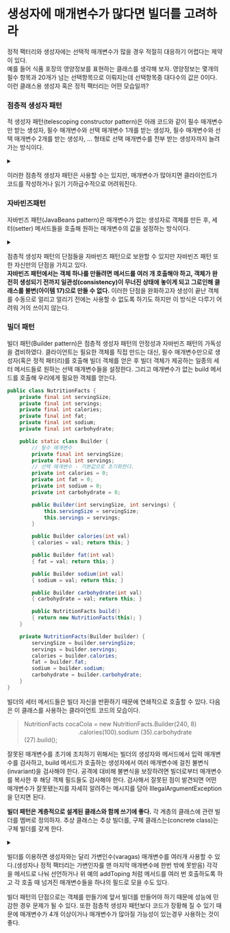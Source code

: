 생성자에 매개변수가 많다면 빌더를 고려하라
=
정적 팩터리와 생성자에는 선택적 매개변수가 많을 경우 적절히 대응하기 어렵다는 제약이 있다.   
예를 들어 식품 포장의 영양정보를 표현하는 클래스를 생각해 보자.
영양정보는 몇개의 필수 항목과 20개가 넘는 선택항목으로 이뤄지는데 선택항목중 대다수의 값은 0이다.   
이런 클래스용 생성자 혹은 정적 팩터리는 어떤 모습일까?
### 점층적 생성자 패턴
적 생성자 패턴(telescoping constructor pattern)은 아래 코드와 같이 필수 매개변수만 받는 생성자, 필수 매개변수와 선택 매개변수 1개를 받는 생성자, 
필수 매개변수와 선택 매개변수 2개를 받는 생성자, ... 형태로 선택 매개변수를 전부 받는 생성자까지 늘려가는 방식이다.
<details>
<summary></summary>
<div markdown="1">
  
```java
public class NutritionFacts {//분량상 매개변수가 4개까지 늘어난 코드이다.

    private final int servingSize; // （ml, 1회 제공량） 필수
    private final int servings; // （회, 총 n회 제공량） 필수
    private final int calories; // （1회 제공량당）
    private final int fat; // （g/1회 제공량）
    private final int sodium; // （mg/1회 제공량）
    private final int carbohydrate; // （g/1회 제공량）

    public NutritionFacts(int servingSize, int servings) {
        this(servingSize, servings, 0);
    }

    public NutritionFacts(int servingSize, int servings, int calories) {
        this(servingSize, servings, calories, 0);
    }

    public NutritionFacts(int servingSize, int servings, int calories, int fat) {
        this(servingSize, servings, calories, fat, 0);
    }

    public NutritionFacts(int servingSize, int servings, int calories, int fat, int sodium) {
        this(servingSize, servings, calories, fat, sodium, 0);
    }

    public NutritionFacts(int servingSize, int servings, int calories, int fat, int sodium, int carbohydrate) {
        this.servingSize = servingSize;
        this.servings = servings;
        this.calories = calories;
        this.fat = fat;
        this.sodium = sodium;
        this.carbohydrate = carbohydrate;
    }
}
```
이 클래스의 인스턴스를 만들려면 원하는 매개변수를 모두 포함한 생성자 중 가장 짧은 것을 골라 호출하면 된다.
>NutritionFacts cocaCola = new NutritionFacts(240, 8, 100, 0, 35, 27); //이런 생성자는 이 코드의 지방과 같이 설정하길 원치 않는 값 또한 지정해줘야 할 수 있다.
  
</div>
</details>

이러한 점층적 생성자 패턴은 사용할 수는 있지만, 매개변수가 많아지면 클라이언트가 코드를 작성하거나 읽기 기하급수적으로 어려워진다.

### 자바빈즈패턴
자바빈즈 패턴(JavaBeans pattern)은 매개변수가 없는 생성자로 객체를 만든 후, 세터(setter) 메서드들을 호출해 원하는 매개변수의 값을 설정하는 방식이다.
<details>
<summary></summary>
<div markdown="1">
  
```java
public class NutritionFacts {
    // 매개변수들은 (기본값이 있다면) 기본값으로 초기화된다.
    private int servingSize = -1; // 필수; 기본값 없음
    private int servings = -1; // 필수; 기본값 없음
    private int calories = 0;
    private int fat = 0;
    private int sodium = 0;
    private int carbohydrate = 0;

    public NutritionFacts() { }
    // 세터 메서드들
    public void setServingSize(int val) { servingSize = val; }
    public void setServings(int val) { servings = val; }
    public void setCalories(int val) { calories = val; }
    public void setFat(int val) { fat = val; }
    public void setSodium(int val) { sodium = val; }
    public void setCarbohydrate (int val) { carbohydrate = val; }
}
```
  
```java
NutritionFacts cocaCola = new NutritionFactsO;
cocaCola.setSe rvingSize(240);
cocaCola.setServings(8);
cocaCola.setCato ries(100);
cocaCola.setSodium(35);
cocaCola.setCarbohydrate(27);
```
  
</div>
</details>

점층적 생성자 패턴의 단점들을 자바빈즈 패턴으로 보완할 수 있지만 자바빈즈 패턴 또한 자신만의 단점을 가지고 있다.   
**자바빈즈 패턴에서는 객체 하나를 만들려면 메서드를 여러 개 호출해야 하고, 객체가 완전히 생성되기 전까지 일관성(consistency)이 무너진 상태에 놓이게 되고 그로인해 클래스를 불변(아이템 17)으로 만들 수 없다.**
이러한 단점을 완화하고자 생성이 끝난 객체를 수동으로 얼리고 얼리기 전에는 사용할 수 없도록 하기도 하지만 이 방식은 다루기 어려워 거의 쓰이지 않는다.

### 빌더 패턴
빌더 패턴(Builder pattern)은 점층적 생성자 패턴의 안정성과 자바빈즈 패턴의 가독성을 겸비하였다. 클라이언트는 필요한 객체를 직접 만드는 대신, 필수 매개변수만으로 
생성자(혹은 정적 패터리)를 호출해 빌더 객체를 얻은 후 빌더 객체가 제공하는 일종의 세터 메서드들로 원하는 선택 매개변수들을 설정한다. 그리고 매개변수가 없는 build 메서드를 호출해 
우리에게 필요한 객체를 얻는다.
```java
public class NutritionFacts {
    private final int servingSize;
    private final int servings;
    private final int calories;
    private final int fat;
    private final int sodium;
    private final int carbohydrate;

    public static class Builder {
        // 필수 매개변수
        private final int servingSize;
        private final int servings;
        // 선택 매개변수 - 기본값으로 초기화한다.
        private int calories = 0;
        private int fat = 0;
        private int sodium = 0;
        private int carbohydrate = 0;

        public Builder(int servingSize, int servings) {
            this.servingSize = servingSize;
            this.servings = servings;
        }

        public Builder calories(int val) 
        { calories = val; return this; }

        public Builder fat(int val) 
        { fat = val; return this; }

        public Builder sodium(int val) 
        { sodium = val; return this; }

        public Builder carbohydrate(int val) 
        { carbohydrate = val; return this; }

        public NutritionFacts build() 
        { return new NutritionFacts(this); }
    }

    private NutritionFacts(Builder builder) {
        servingSize = builder.servingSize;
        servings = builder.servings;
        calories = builder.calories;
        fat = builder.fat;
        sodium = builder.sodium;
        carbohydrate = builder.carbohydrate;
    }
}
```
빌더의 세터 메서드들은  빌더 자신을 반환하기 때문에 연쇄적으로 호출할 수 있다. 다음은 이 클래스를 사용하는 클라이언트 코드의 모습이다.
>NutritionFacts cocaCola = new NutritionFacts.Builder(240, 8)\
>　　　　　　　　　.calories(100).sodium (35).carbohydrate (27).build();

잘못된 매개변수를 초기에 조치하기 위해서는 빌더의 생성자와 메서드에서 입력 매개변수를 검사하고, build 메서드가 호출하는 생성자에서 
여러 매개변수에 걸친 불변식(invariant)을 검사해야 한다. 공격에 대비해 불변식을 보장하려면 빌더로부터 매개변수를 복사한 후 해당 객체 필드들도 검사해야 한다.
검사해서 잘못된 점이 발견되면 어떤 매개변수가 잘못됐는지를 자세히 알려주는 메시지를 담아 IllegalArgumentException을 던지면 된다.

**빌더 패턴은 계층적으로 설계된 클래스와 함께 쓰기에 좋다.** 각 계층의 클래스에 관련 빌더를 멤버로 정의하자. 추상 클래스는 추상 빌더를, 구체 클래스는(concrete class)는 
구체 빌더를 갖게 한다.

<details>
<summary></summary>
<div markdown="1">
다음은 피자의 다양한 종류를 표현하는 계층구조의 루트에 놓인 추상 클래스이다

```java
public abstract class Pizza {
    public enum Topping { HAM, MUSHROOM, ONION, PEPPER, SAUSAGE }
    final Set<Topping> toppings;
    abstract static class Builder<T extends Builder<T>> {
        EnumSet<Topping> toppings = EnumSet.noneOf(Topping.class);
        public T addTopping(Topping topping) {
            toppings.add(Objects.requireNonNull(topping));
            return self();
        }
        
        abstract Pizza build();
        
        // 하위 클래스는 이 메서드를 재정의(overriding)하여
        // "this"를 반환하도록 해야 한다.
        protected abstract T self();
    }
    Pizza(Builder<?> builder) {
        toppings = builder.toppings.clone(); // 아이템 50 참조
    }

```

Pizza.Builder 클래스는 재귀적 타입 한정(아이템 30)을 이용하는 제너릭 타입이다. 여기에 추상 메서드인 self를 더해 하위 클래스에서 형변환 없이 메서드 연쇄를 할수 있도록 한다.

아래는 Pizza의 하위 클래스 두개이다.

```java
public class NyPizza extends Pizza {//크기 매개변수를 필수
    public enum Size { SMALL, MEDIUM, LARGE }
    private final Size size;
    public static class Builder extends Pizza.Builder<Builder> {
        private final Size size;
        public Builder(Size size) {
            this.size = Objects.requireNonNull(size);//requireNonNull -> 매개변수가 Null인지 아닌지 확인 후 세팅해줌
        }

        @Override public NyPizza build() {
            return new NyPizza(this);
        }
        @Override protected Builder self() { return this; }
    }
    private NyPizza(Builder builder) {
        super(builder);
        size = builder.size;
    }
}
```

```java
public class Calzone extends Pizza {//소스를 안에 넣을지 선택 하는 매개변수 필수
    private final boolean sauceinside;
    public static class Builder extends Pizza.Builder<Builder> {
        private boolean sauceinside = false; // 기본값
        public Builder saucelnside() {
            sauceinside = true;
            return this;
        }

        @Override public Calzone build() {
            return new Calzone(this);
        }
        @Override protected Builder self() { return this; }
    }
    private Calzone(Builder builder) {
        super(builder);
        sauceinside = builder.sauceinside;
    }
}
```
각 하위 클래스의 빌더가 정의한 build 메서드는 해당하는 구체 하위 클래스를 반환하도록 하여 클라이언트가 형변환에 신경쓰지 않고 빌더를 사용할 수 있게 한다.
>하위 클래스의 메서드가 상위 클래스의 메서드가 정의한 반환 타입이 아닌, 그 하위 타입을 반환하는 기능을 공변환 타이핑(covariant return typing)이라 한다.

다음은 두 피자의 클라이언트 코드의 모습이다
>NyPizza pizza = new NyPizza.Builder(SMALL)\
　　　　　　.addTopping(SAUSAGE).addTopping(ONION).build();   
> Calzone calzone = new Calzone.Builder()\
　　　　　　. addTopping (HAM) .saucelnside() .build();


</div>
</details>

빌더를 이용하면 생성자와는 달리 가변인수(varagas) 매개변수를 여러개 사용할 수 있다.(생성자나 정적 팩터리는 가변인자를 맨 마지막 매개변수에 한번 밖에 못받음) 각각을 메서드로 나눠 선언하거나 위 예의 addToping 처럼 메서드를 여러 번 호출하도록 하고 각 호출 때 넘겨진 매개변수들을 하나의 필드로 모을 수도 있다.

빌더 패턴의 단점으로는 객체를 만들기에 앞서 빌더를 만들어야 하기 때문에 성능에 민감한 경우 문제가 될 수 있다. 또한 점층적 생성자 패턴보다 코드가 장황해 질 수 있기 때문에 
매개변수가 4개 이상이거나 매개변수가 많아질 가능성이 있는경우 사용하는 것이 좋다.
